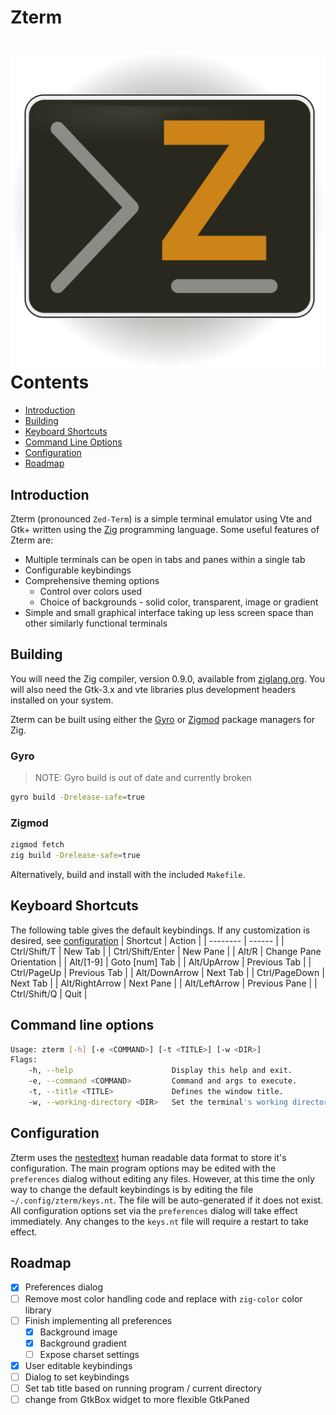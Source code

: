 # Zterm
![Zterm icon](data/zterm.svg)
<br />
Contents
========
* [Introduction](#introduction)
* [Building](#building)
* [Keyboard Shortcuts](#keyboard-shortcuts)
* [Command Line Options](#command-line-options)
* [Configuration](#configuration)
* [Roadmap](#roadmap)

## Introduction
Zterm (pronounced `Zed-Term`) is a simple terminal emulator using Vte and Gtk+
written using the [Zig](https://ziglang.org/) programming language. Some useful
features of Zterm are:
* Multiple terminals can be open in tabs and panes within a single tab
* Configurable keybindings
* Comprehensive theming options
  * Control over colors used
  * Choice of backgrounds - solid color, transparent, image or gradient
* Simple and small graphical interface taking up less screen space than other
  similarly functional terminals

## Building
You will need the Zig compiler, version 0.9.0, available from
[ziglang.org](https://ziglang.org). You will also need the Gtk-3.x and vte
libraries plus development headers installed on your system.

Zterm can be built using either the [Gyro](https://github.com/mattnite/gyro) or
[Zigmod](https://github.com/nektro/zigmod) package managers for Zig.
### Gyro
> NOTE: Gyro build is out of date and currently broken
```sh
gyro build -Drelease-safe=true
```
### Zigmod
```sh
zigmod fetch
zig build -Drelease-safe=true
```
Alternatively, build and install with the included `Makefile`.

## Keyboard Shortcuts
The following table gives the default keybindings. If any customization is
desired, see [configuration](#configuration)
| Shortcut | Action |
| -------- | ------ |
| Ctrl/Shift/T | New Tab |
| Ctrl/Shift/Enter | New Pane |
| Alt/R | Change Pane Orientation |
| Alt/[1-9] | Goto [num] Tab |
| Alt/UpArrow | Previous Tab |
| Ctrl/PageUp | Previous Tab |
| Alt/DownArrow | Next Tab |
| Ctrl/PageDown | Next Tab |
| Alt/RightArrow | Next Pane |
| Alt/LeftArrow | Previous Pane |
| Ctrl/Shift/Q | Quit |

## Command line options
```sh
Usage: zterm [-h] [-e <COMMAND>] [-t <TITLE>] [-w <DIR>]
Flags:
	-h, --help                   	Display this help and exit.
	-e, --command <COMMAND>      	Command and args to execute.
	-t, --title <TITLE>          	Defines the window title.
	-w, --working-directory <DIR>	Set the terminal's working directory.
```
## Configuration
Zterm uses the [nestedtext](https://nestedtext.org/en/latest/) human readable
data format to store it's configuration. The main program options may be edited
with the `preferences` dialog without editing any files. However, at this time the
only way to change the default keybindings is by editing the file
`~/.config/zterm/keys.nt`. The file will be auto-generated if it does not exist.
All configuration options set via the `preferences` dialog will take effect
immediately. Any changes to the `keys.nt` file will require a restart to take
effect.
## Roadmap
- [x] Preferences dialog
- [ ] Remove most color handling code and replace with `zig-color` color library
- [ ] Finish implementing all preferences
  - [x] Background image
  - [x] Background gradient
  - [ ] Expose charset settings
- [x] User editable keybindings
- [ ] Dialog to set keybindings
- [ ] Set tab title based on running program / current directory
- [ ] change from GtkBox widget to more flexible GtkPaned
